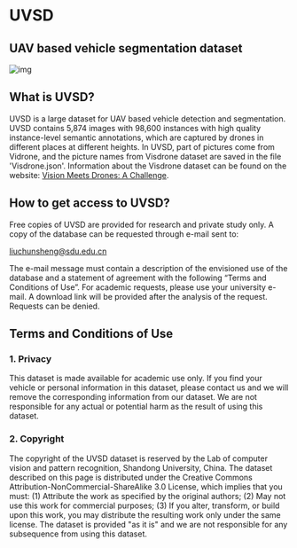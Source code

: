 # **UVSD**

## **UAV based vehicle segmentation dataset**

![img](file:///C:/Users/ZHANGW~1/AppData/Local/Temp/msohtmlclip1/01/clip_image002.png)

## What is UVSD?

UVSD is a large dataset for UAV based vehicle detection and segmentation. UVSD contains 5,874 images with 98,600 instances with high quality instance-level semantic annotations, which are captured by drones in different places at different heights. In UVSD, part of pictures come from Vidrone, and the picture names from Visdrone dataset are saved in the file 'Visdrone.json'. Information about the Visdrone dataset can be found on the website: [Vision Meets Drones: A Challenge](http://www.aiskyeye.com/).

## How to get access to UVSD?

Free copies of UVSD are provided for research and private study only.
A copy of the database can be requested through e-mail sent to:

[liuchunsheng@sdu.edu.cn](mailto:liuchunsheng@sdu.edu.cn)

The e-mail message must contain a description of the envisioned use of the database and a statement of agreement with the following “Terms and Conditions of Use”. For academic requests, please use your university e-mail. A download link will be provided after the analysis of the request. Requests can be denied.

## Terms and Conditions of Use

### 1. Privacy

This dataset is made available for academic use only. If you find your vehicle or personal information in this dataset, please contact us and we will remove the corresponding information from our dataset. We are not responsible for any actual or potential harm as the result of using this dataset.

### 2. Copyright

The copyright of the UVSD dataset is reserved by the Lab of computer vision and pattern recognition, Shandong University, China. The dataset described on this page is distributed under the Creative Commons Attribution-NonCommercial-ShareAlike 3.0 License, which implies that you must: 
(1) Attribute the work as specified by the original authors;
(2) May not use this work for commercial purposes;
(3) If you alter, transform, or build upon this work, you may distribute the resulting work only under the same license. 
The dataset is provided "as it is" and we are not responsible for any subsequence from using this dataset.